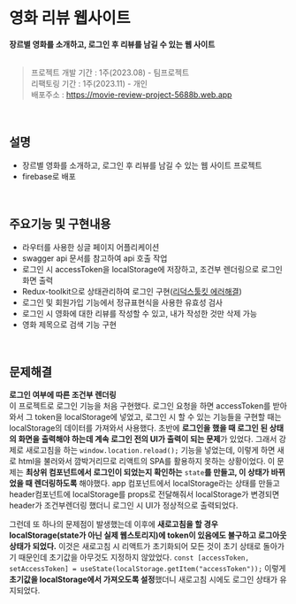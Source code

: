 # 영화 리뷰 웹사이트

**장르별 영화를 소개하고, 로그인 후 리뷰를 남길 수 있는 웹 사이트**<br/>
<br/>
> 프로젝트 개발 기간 : 1주(2023.08) - 팀프로젝트<br/>
> 리팩토링 기간 : 1주(2023.11) - 개인<br/>
> 배포주소 : https://movie-review-project-5688b.web.app
<br/>

## 설명
* 장르별 영화를 소개하고, 로그인 후 리뷰를 남길 수 있는 웹 사이트 프로젝트
* firebase로 배포
<br/>

## 주요기능 및 구현내용
* 라우터를 사용한 싱글 페이지 어플리케이션
* swagger api 문서를 참고하여 api 호출 작업
* 로그인 시 accessToken을 localStorage에 저장하고, 조건부 렌더링으로 로그인 화면 출력
* Redux-toolkit으로 상태관리하여 로그인 구현([리덕스툴킷 에러해결](https://hyriverstudy.tistory.com/39))
* 로그인 및 회원가입 기능에서 정규표현식을 사용한 유효성 검사
* 로그인 시 영화에 대한 리뷰를 작성할 수 있고, 내가 작성한 것만 삭제 가능
* 영화 제목으로 검색 기능 구현
<br/>

## 문제해결
**로그인 여부에 따른 조건부 렌더링**   
이 프로젝트로 로그인 기능을 처음 구현했다. 로그인 요청을 하면 accessToken를 받아와서 그 token을 localStorage에 넣었고, 로그인 시 할 수 있는 기능들을 구현할 때는 localStorage의 데이터를 가져와서 사용했다. 초반에 **로그인을 했을 때 로그인 된 상태의 화면을 출력해야 하는데 계속 로그인 전의 UI가 출력이 되는 문제**가 있었다. 그래서 강제로 새로고침을 하는 `window.location.reload();` 기능을 넣었는데, 이렇게 하면 새로 html을 불러와서 깜박거리므로 리액트의 SPA를 활용하지 못하는 상황이었다. 이 문제는 **최상위 컴포넌트에서 로그인이 되었는지 확인하는** `state`**를 만들고, 이 상태가 바뀌었을 때 렌더링하도록** 해야했다. app 컴포넌트에서 localStorage라는 상태를 만들고 header컴포넌트에 localStorage를 props로 전달해줘서 localStorage가 변경되면 header가 조건부렌더링 했더니 로그인 시 UI가 정상적으로 출력되었다.

그런데 또 하나의 문제점이 발생했는데 이후에 **새로고침을 할 경우 localStorage(state가 아닌 실제 웹스토리지)에 token이 있음에도 불구하고 로그아웃 상태가 되었다.** 이것은 새로고침 시 리액트가 초기화되어 모든 것이 초기 상태로 돌아가기 때문인데 초기값을 아무것도 지정하지 않았었다. `const [accessToken, setAccessToken] = useState(localStorage.getItem("accessToken"));` 이렇게 **초기값을 localStorage에서 가져오도록 설정**했더니 새로고침 시에도 로그인 상태가 유지되었다.
